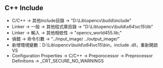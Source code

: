 ## C++ Include

- C/C++ -> 其他include目錄 -> "D:\Lib\opencv\build\include\"
- Linker -> 一般 -> 其他程式庫目錄 -> "D:\Lib\opencv\build\x64\vc15\lib\"
- Linker -> 輸入 -> 其他相依性 -> "opencv_world455.lib;"
- 偵錯 -> 命令引數 -> "../input_image/ ../output_image/"
- 新增環境變數：D:\Lib\opencv\build\x64\vc15\bin，include .dll，重新開啟VS
- Configuration Properties -> C/C++ -> Preporocessor -> Preprocessor Definitions -> _CRT_SECURE_NO_WARNINGS